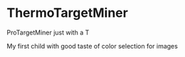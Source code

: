 # ThermoTargetMiner
ProTargetMiner just with a T

My first child
with good taste of color selection for images
